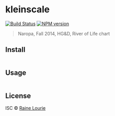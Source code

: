 # kleinscale
[![Build Status](https://travis-ci.org/metaraine/kleinscale.svg?branch=master)](https://travis-ci.org/metaraine/kleinscale)
[![NPM version](https://badge.fury.io/js/kleinscale.svg)](http://badge.fury.io/js/kleinscale)

> Naropa, Fall 2014, HG&D, River of Life chart


## Install

```sh
```


## Usage

```js
```


## License

ISC © [Raine Lourie](https://github.com/metaraine)
